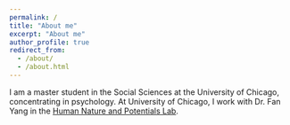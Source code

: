 ```yaml
---
permalink: /
title: "About me"
excerpt: "About me"
author_profile: true
redirect_from: 
  - /about/
  - /about.html
---
```


I am a master student in the Social Sciences at the University of Chicago, concentrating in psychology. At University of Chicago, I work with Dr. Fan Yang in the [Human Nature and Potentials Lab](https://voices.uchicago.edu/potentialslab/). 


